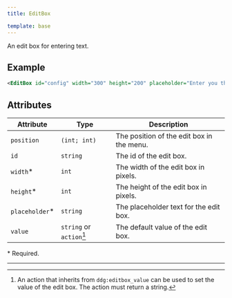 ```yaml
---
title: EditBox

template: base
---
```


An edit box for entering text.

## Example

```xml
<EditBox id="config" width="300" height="200" placeholder="Enter you thoughts here..." />
```

## Attributes

| Attribute      | Type                     | Description                               |
|----------------|--------------------------|-------------------------------------------|
| `position`     | `(int; int)`             | The position of the edit box in the menu. |
| `id`           | `string`                 | The id of the edit box.                   |
| `width`*       | `int`                    | The width of the edit box in pixels.      |
| `height`*      | `int`                    | The height of the edit box in pixels.     |
| `placeholder`* | `string`                 | The placeholder text for the edit box.    |
| `value`        | `string` or `action`[^1] | The default value of the edit box.        |

\* Required.

---

[^1]: An action that inherits from `ddg:editbox_value` can be used to set the value of the edit box. The action must return a string.